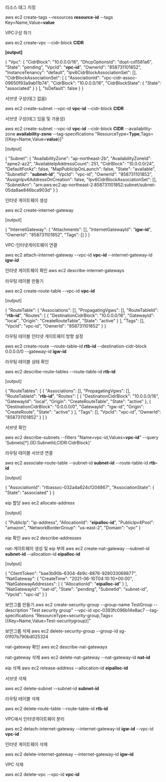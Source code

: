 리소스 태그 지정

aws ec2 create-tags --resources **resource-id** --tags Key=Name,Value=**value**

VPC구성 하기

aws ec2 create-vpc --cidr-block **CIDR**

**[output]**

{
"Vpc": {
"CidrBlock": "10.0.0.0/16",
"DhcpOptionsId": "dopt-cd1581a6",
"State": "pending",
"VpcId": "**vpc-id**",
"OwnerId": "858731101852",
"InstanceTenancy": "default",
"Ipv6CidrBlockAssociationSet": [],
"CidrBlockAssociationSet": [
{
"AssociationId": "vpc-cidr-assoc-09650f93a9ab11b74",
"CidrBlock": "10.0.0.0/16",
"CidrBlockState": {
"State": "associated"
}
}
],
"IsDefault": false
}
}



서브넷 구성(태그 없음)

aws ec2 create-subnet --vpc-id **vpc-id**  --cidr-block **CIDR**



서브넷 구성(태그 있음 및 가용성)

aws ec2 create-subnet --vpc-id **vpc-id**  --cidr-block **CIDR** --availability-zone **availability-zone** --tag-specifications "ResourceType=**Type**,Tags=[{Key=Name,Value=**value**}]"

[output]

{
"Subnet": {
"AvailabilityZone": "ap-northeast-2b",
"AvailabilityZoneId": "apne2-az2",
"AvailableIpAddressCount": 251,
"CidrBlock": "10.0.0.0/24",
"DefaultForAz": false,
"MapPublicIpOnLaunch": false,
"State": "available",
"SubnetId": "**subnet-id**",
"VpcId": "vpc-id",
"OwnerId": "858731101852",
"AssignIpv6AddressOnCreation": false,
"Ipv6CidrBlockAssociationSet": [],
"SubnetArn": "arn:aws:ec2:ap-northeast-2:858731101852:subnet/subnet-05da8ae846bca903d"
}
}

인터넷 게이트웨이 생성

aws ec2 create-internet-gateway

[output]

{
"InternetGateway": {
"Attachments": [],
"InternetGatewayId": "**igw-id**",
"OwnerId": "858731101852",
"Tags": []
}
}

VPC-인터넷게이트웨이 연결

aws ec2 attach-internet-gateway --vpc-id **vpc-id** --internet-gateway-id **igw-id**

인터넷 게이트웨이 확인
aws ec2 describe-internet-gateways

라우팅 테이블 만들기

aws ec2 create-route-table --vpc-id **vpc-id**

[output]

{
"RouteTable": {
"Associations": [],
"PropagatingVgws": [],
"RouteTableId": "**rtb-id**",
"Routes": [
{
"DestinationCidrBlock": "10.0.0.0/16",
"GatewayId": "local",
"Origin": "CreateRouteTable",
"State": "active"
}
],
"Tags": [],
"VpcId": "vpc-id",
"OwnerId": "858731101852"
}
}

라우팅 테이블 인터넷 게이트웨이 방향 설정

aws ec2 create-route --route-table-id **rtb-id** --destination-cidr-block 0.0.0.0/0 --gateway-id **igw-id**

라우팅 테이블 상태 확인

aws ec2 describe-route-tables --route-table-id **rtb-id**

[output]

{
"RouteTables": [
{
"Associations": [],
"PropagatingVgws": [],
"RouteTableId": "**rtb-id**",
"Routes": [
{
"DestinationCidrBlock": "10.0.0.0/16",
"GatewayId": "local",
"Origin": "CreateRouteTable",
"State": "active"
},
{
"DestinationCidrBlock": "0.0.0.0/0",
"GatewayId": "igw-id",
"Origin": "CreateRoute",
"State": "active"
}
],
"Tags": [],
"VpcId": "vpc-id",
"OwnerId": "858731101852"
}
]
}

서브넷 확인

aws ec2 describe-subnets --filters "Name=vpc-id,Values=**vpc-id**" --query 'Subnets[*].{ID:SubnetId,CIDR:CidrBlock}'

라우팅 테이블 서브넷 연결

aws ec2 associate-route-table --subnet-id **subnet-id** --route-table-id **rtb-id**

[output]

{
"AssociationId": "rtbassoc-032a4a624cf204867",
"AssociationState": {
"State": "associated"
}
}

eip 할당
aws ec2 allocate-address

[output]

{
    "PublicIp": "ip-address",
    "AllocationId": "**eipalloc-id**",
    "PublicIpv4Pool": "amazon",
    "NetworkBorderGroup": "us-east-2",
    "Domain": "vpc"
}

eip 확인
aws ec2 describe-addresses

nat-게이트웨이 생성 및 eip 부여
aws ec2 create-nat-gateway --subnet-id **subnet-id** --allocation-id **eipalloc-id**

[output]

{
    "ClientToken": "bae3b90b-6304-4b9c-8876-928033069877",
    "NatGateway": {
        "CreateTime": "2021-06-10T04:10:10+00:00",
        "NatGatewayAddresses": [
            {
                "AllocationId": "**eipalloc-id**"
            }
        ],
        "NatGatewayId": "nat-id",
        "State": "pending",
        "SubnetId": "subnet-id",
        "VpcId": "vpc-id"
    }
}

보안그룹 만들기
aws ec2 create-security-group --group-name TestGroup --description "Test security group" --vpc-id vpc-0393fc096b14e8ac7 --tag-specifications "ResourceType=security-group,Tags=[{Key=Name,Value=Test-securitygroup}]"

보안그룹 삭제
aws ec2 delete-security-group --group-id sg-01f07b790bd025324

nat-gateway 확인
aws ec2 describe-nat-gateways

nat-gateway 삭제
aws ec2 delete-nat-gateway --nat-gateway-id **nat-id**

eip 삭제
aws ec2 release-address --allocation-id **eipalloc-id**

서브넷 삭제

aws ec2 delete-subnet --subnet-id **subnet-id**

라우팅 테이블 삭제

aws ec2 delete-route-table --route-table-id **rtb-id**

VPC에서 인터넷게이트웨이 분리

aws ec2 detach-internet-gateway --internet-gateway-id **igw-id** --vpc-id **vpc-id**

인터넷 게이트웨이 삭제

aws ec2 delete-internet-gateway --internet-gateway-id **igw-id**

VPC 삭제

aws ec2 delete-vpc --vpc-id **vpc-id**